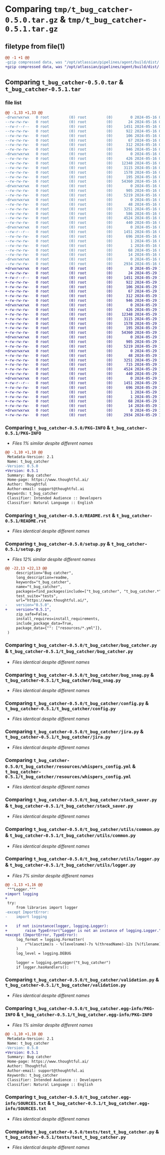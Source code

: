 # Comparing `tmp/t_bug_catcher-0.5.0.tar.gz` & `tmp/t_bug_catcher-0.5.1.tar.gz`

## filetype from file(1)

```diff
@@ -1 +1 @@
-gzip compressed data, was "/opt/atlassian/pipelines/agent/build/dist/.tmp-9z9fd929/t_bug_catcher-0.5.0.tar", last modified: Thu May 16 08:16:28 2024, max compression
+gzip compressed data, was "/opt/atlassian/pipelines/agent/build/dist/.tmp-ng8slq_7/t_bug_catcher-0.5.1.tar", last modified: Wed May 29 10:33:50 2024, max compression
```

## Comparing `t_bug_catcher-0.5.0.tar` & `t_bug_catcher-0.5.1.tar`

### file list

```diff
@@ -1,33 +1,33 @@
-drwxrwxrwx   0 root         (0) root         (0)        0 2024-05-16 08:16:28.991963 t_bug_catcher-0.5.0/
--rw-rw-rw-   0 root         (0) root         (0)       24 2024-05-16 08:16:01.000000 t_bug_catcher-0.5.0/MANIFEST.in
--rw-r--r--   0 root         (0) root         (0)     1451 2024-05-16 08:16:28.991963 t_bug_catcher-0.5.0/PKG-INFO
--rw-rw-rw-   0 root         (0) root         (0)      922 2024-05-16 08:16:01.000000 t_bug_catcher-0.5.0/README.rst
--rw-rw-rw-   0 root         (0) root         (0)      106 2024-05-16 08:16:01.000000 t_bug_catcher-0.5.0/pyproject.toml
--rw-rw-rw-   0 root         (0) root         (0)       67 2024-05-16 08:16:01.000000 t_bug_catcher-0.5.0/requirements.txt
--rw-rw-rw-   0 root         (0) root         (0)      312 2024-05-16 08:16:28.991963 t_bug_catcher-0.5.0/setup.cfg
--rw-rw-rw-   0 root         (0) root         (0)      946 2024-05-16 08:16:01.000000 t_bug_catcher-0.5.0/setup.py
-drwxrwxrwx   0 root         (0) root         (0)        0 2024-05-16 08:16:28.991963 t_bug_catcher-0.5.0/t_bug_catcher/
--rw-rw-rw-   0 root         (0) root         (0)      426 2024-05-16 08:16:01.000000 t_bug_catcher-0.5.0/t_bug_catcher/__init__.py
--rw-rw-rw-   0 root         (0) root         (0)    12348 2024-05-16 08:16:01.000000 t_bug_catcher-0.5.0/t_bug_catcher/bug_catcher.py
--rw-rw-rw-   0 root         (0) root         (0)     3115 2024-05-16 08:16:01.000000 t_bug_catcher-0.5.0/t_bug_catcher/bug_snag.py
--rw-rw-rw-   0 root         (0) root         (0)     1578 2024-05-16 08:16:01.000000 t_bug_catcher-0.5.0/t_bug_catcher/config.py
--rw-rw-rw-   0 root         (0) root         (0)      195 2024-05-16 08:16:01.000000 t_bug_catcher-0.5.0/t_bug_catcher/exceptions.py
--rw-rw-rw-   0 root         (0) root         (0)    54360 2024-05-16 08:16:01.000000 t_bug_catcher-0.5.0/t_bug_catcher/jira.py
-drwxrwxrwx   0 root         (0) root         (0)        0 2024-05-16 08:16:28.991963 t_bug_catcher-0.5.0/t_bug_catcher/resources/
--rw-rw-rw-   0 root         (0) root         (0)      905 2024-05-16 08:16:01.000000 t_bug_catcher-0.5.0/t_bug_catcher/resources/whispers_config.yml
--rw-rw-rw-   0 root         (0) root         (0)     5219 2024-05-16 08:16:01.000000 t_bug_catcher-0.5.0/t_bug_catcher/stack_saver.py
-drwxrwxrwx   0 root         (0) root         (0)        0 2024-05-16 08:16:28.991963 t_bug_catcher-0.5.0/t_bug_catcher/utils/
--rw-rw-rw-   0 root         (0) root         (0)       48 2024-05-16 08:16:01.000000 t_bug_catcher-0.5.0/t_bug_catcher/utils/__init__.py
--rw-rw-rw-   0 root         (0) root         (0)     3251 2024-05-16 08:16:01.000000 t_bug_catcher-0.5.0/t_bug_catcher/utils/common.py
--rw-rw-rw-   0 root         (0) root         (0)      586 2024-05-16 08:16:01.000000 t_bug_catcher-0.5.0/t_bug_catcher/utils/logger.py
--rw-rw-rw-   0 root         (0) root         (0)     4524 2024-05-16 08:16:01.000000 t_bug_catcher-0.5.0/t_bug_catcher/validation.py
--rw-rw-rw-   0 root         (0) root         (0)      440 2024-05-16 08:16:01.000000 t_bug_catcher-0.5.0/t_bug_catcher/workitems.py
-drwxrwxrwx   0 root         (0) root         (0)        0 2024-05-16 08:16:28.991963 t_bug_catcher-0.5.0/t_bug_catcher.egg-info/
--rw-r--r--   0 root         (0) root         (0)     1451 2024-05-16 08:16:28.000000 t_bug_catcher-0.5.0/t_bug_catcher.egg-info/PKG-INFO
--rw-rw-rw-   0 root         (0) root         (0)      696 2024-05-16 08:16:28.000000 t_bug_catcher-0.5.0/t_bug_catcher.egg-info/SOURCES.txt
--rw-rw-rw-   0 root         (0) root         (0)        1 2024-05-16 08:16:28.000000 t_bug_catcher-0.5.0/t_bug_catcher.egg-info/dependency_links.txt
--rw-rw-rw-   0 root         (0) root         (0)        1 2024-05-16 08:16:28.000000 t_bug_catcher-0.5.0/t_bug_catcher.egg-info/not-zip-safe
--rw-rw-rw-   0 root         (0) root         (0)       68 2024-05-16 08:16:28.000000 t_bug_catcher-0.5.0/t_bug_catcher.egg-info/requires.txt
--rw-rw-rw-   0 root         (0) root         (0)       14 2024-05-16 08:16:28.000000 t_bug_catcher-0.5.0/t_bug_catcher.egg-info/top_level.txt
-drwxrwxrwx   0 root         (0) root         (0)        0 2024-05-16 08:16:28.991963 t_bug_catcher-0.5.0/tests/
--rw-rw-rw-   0 root         (0) root         (0)     2934 2024-05-16 08:16:01.000000 t_bug_catcher-0.5.0/tests/test_t_bug_catcher.py
+drwxrwxrwx   0 root         (0) root         (0)        0 2024-05-29 10:33:50.790150 t_bug_catcher-0.5.1/
+-rw-rw-rw-   0 root         (0) root         (0)       24 2024-05-29 10:33:23.000000 t_bug_catcher-0.5.1/MANIFEST.in
+-rw-r--r--   0 root         (0) root         (0)     1451 2024-05-29 10:33:50.790150 t_bug_catcher-0.5.1/PKG-INFO
+-rw-rw-rw-   0 root         (0) root         (0)      922 2024-05-29 10:33:23.000000 t_bug_catcher-0.5.1/README.rst
+-rw-rw-rw-   0 root         (0) root         (0)      106 2024-05-29 10:33:23.000000 t_bug_catcher-0.5.1/pyproject.toml
+-rw-rw-rw-   0 root         (0) root         (0)       67 2024-05-29 10:33:23.000000 t_bug_catcher-0.5.1/requirements.txt
+-rw-rw-rw-   0 root         (0) root         (0)      312 2024-05-29 10:33:50.790150 t_bug_catcher-0.5.1/setup.cfg
+-rw-rw-rw-   0 root         (0) root         (0)      946 2024-05-29 10:33:23.000000 t_bug_catcher-0.5.1/setup.py
+drwxrwxrwx   0 root         (0) root         (0)        0 2024-05-29 10:33:50.786150 t_bug_catcher-0.5.1/t_bug_catcher/
+-rw-rw-rw-   0 root         (0) root         (0)      426 2024-05-29 10:33:23.000000 t_bug_catcher-0.5.1/t_bug_catcher/__init__.py
+-rw-rw-rw-   0 root         (0) root         (0)    12348 2024-05-29 10:33:23.000000 t_bug_catcher-0.5.1/t_bug_catcher/bug_catcher.py
+-rw-rw-rw-   0 root         (0) root         (0)     3115 2024-05-29 10:33:23.000000 t_bug_catcher-0.5.1/t_bug_catcher/bug_snag.py
+-rw-rw-rw-   0 root         (0) root         (0)     1578 2024-05-29 10:33:23.000000 t_bug_catcher-0.5.1/t_bug_catcher/config.py
+-rw-rw-rw-   0 root         (0) root         (0)      195 2024-05-29 10:33:23.000000 t_bug_catcher-0.5.1/t_bug_catcher/exceptions.py
+-rw-rw-rw-   0 root         (0) root         (0)    54360 2024-05-29 10:33:23.000000 t_bug_catcher-0.5.1/t_bug_catcher/jira.py
+drwxrwxrwx   0 root         (0) root         (0)        0 2024-05-29 10:33:50.786150 t_bug_catcher-0.5.1/t_bug_catcher/resources/
+-rw-rw-rw-   0 root         (0) root         (0)      905 2024-05-29 10:33:23.000000 t_bug_catcher-0.5.1/t_bug_catcher/resources/whispers_config.yml
+-rw-rw-rw-   0 root         (0) root         (0)     5219 2024-05-29 10:33:23.000000 t_bug_catcher-0.5.1/t_bug_catcher/stack_saver.py
+drwxrwxrwx   0 root         (0) root         (0)        0 2024-05-29 10:33:50.786150 t_bug_catcher-0.5.1/t_bug_catcher/utils/
+-rw-rw-rw-   0 root         (0) root         (0)       48 2024-05-29 10:33:23.000000 t_bug_catcher-0.5.1/t_bug_catcher/utils/__init__.py
+-rw-rw-rw-   0 root         (0) root         (0)     3251 2024-05-29 10:33:23.000000 t_bug_catcher-0.5.1/t_bug_catcher/utils/common.py
+-rw-rw-rw-   0 root         (0) root         (0)      715 2024-05-29 10:33:23.000000 t_bug_catcher-0.5.1/t_bug_catcher/utils/logger.py
+-rw-rw-rw-   0 root         (0) root         (0)     4524 2024-05-29 10:33:23.000000 t_bug_catcher-0.5.1/t_bug_catcher/validation.py
+-rw-rw-rw-   0 root         (0) root         (0)      440 2024-05-29 10:33:23.000000 t_bug_catcher-0.5.1/t_bug_catcher/workitems.py
+drwxrwxrwx   0 root         (0) root         (0)        0 2024-05-29 10:33:50.790150 t_bug_catcher-0.5.1/t_bug_catcher.egg-info/
+-rw-r--r--   0 root         (0) root         (0)     1451 2024-05-29 10:33:50.000000 t_bug_catcher-0.5.1/t_bug_catcher.egg-info/PKG-INFO
+-rw-rw-rw-   0 root         (0) root         (0)      696 2024-05-29 10:33:50.000000 t_bug_catcher-0.5.1/t_bug_catcher.egg-info/SOURCES.txt
+-rw-rw-rw-   0 root         (0) root         (0)        1 2024-05-29 10:33:50.000000 t_bug_catcher-0.5.1/t_bug_catcher.egg-info/dependency_links.txt
+-rw-rw-rw-   0 root         (0) root         (0)        1 2024-05-29 10:33:50.000000 t_bug_catcher-0.5.1/t_bug_catcher.egg-info/not-zip-safe
+-rw-rw-rw-   0 root         (0) root         (0)       68 2024-05-29 10:33:50.000000 t_bug_catcher-0.5.1/t_bug_catcher.egg-info/requires.txt
+-rw-rw-rw-   0 root         (0) root         (0)       14 2024-05-29 10:33:50.000000 t_bug_catcher-0.5.1/t_bug_catcher.egg-info/top_level.txt
+drwxrwxrwx   0 root         (0) root         (0)        0 2024-05-29 10:33:50.790150 t_bug_catcher-0.5.1/tests/
+-rw-rw-rw-   0 root         (0) root         (0)     2934 2024-05-29 10:33:23.000000 t_bug_catcher-0.5.1/tests/test_t_bug_catcher.py
```

### Comparing `t_bug_catcher-0.5.0/PKG-INFO` & `t_bug_catcher-0.5.1/PKG-INFO`

 * *Files 1% similar despite different names*

```diff
@@ -1,10 +1,10 @@
 Metadata-Version: 2.1
 Name: t_bug_catcher
-Version: 0.5.0
+Version: 0.5.1
 Summary: Bug catcher
 Home-page: https://www.thoughtful.ai/
 Author: Thoughtful
 Author-email: support@thoughtful.ai
 Keywords: t_bug_catcher
 Classifier: Intended Audience :: Developers
 Classifier: Natural Language :: English
```

### Comparing `t_bug_catcher-0.5.0/README.rst` & `t_bug_catcher-0.5.1/README.rst`

 * *Files identical despite different names*

### Comparing `t_bug_catcher-0.5.0/setup.py` & `t_bug_catcher-0.5.1/setup.py`

 * *Files 12% similar despite different names*

```diff
@@ -22,13 +22,13 @@
     description="Bug catcher",
     long_description=readme,
     keywords="t_bug_catcher",
     name="t_bug_catcher",
     packages=find_packages(include=["t_bug_catcher", "t_bug_catcher.*"]),
     test_suite="tests",
     url="https://www.thoughtful.ai/",
-    version="0.5.0",
+    version="0.5.1",
     zip_safe=False,
     install_requires=install_requirements,
     include_package_data=True,
     package_data={"": ["resources/*.yml"]},
 )
```

### Comparing `t_bug_catcher-0.5.0/t_bug_catcher/bug_catcher.py` & `t_bug_catcher-0.5.1/t_bug_catcher/bug_catcher.py`

 * *Files identical despite different names*

### Comparing `t_bug_catcher-0.5.0/t_bug_catcher/bug_snag.py` & `t_bug_catcher-0.5.1/t_bug_catcher/bug_snag.py`

 * *Files identical despite different names*

### Comparing `t_bug_catcher-0.5.0/t_bug_catcher/config.py` & `t_bug_catcher-0.5.1/t_bug_catcher/config.py`

 * *Files identical despite different names*

### Comparing `t_bug_catcher-0.5.0/t_bug_catcher/jira.py` & `t_bug_catcher-0.5.1/t_bug_catcher/jira.py`

 * *Files identical despite different names*

### Comparing `t_bug_catcher-0.5.0/t_bug_catcher/resources/whispers_config.yml` & `t_bug_catcher-0.5.1/t_bug_catcher/resources/whispers_config.yml`

 * *Files identical despite different names*

### Comparing `t_bug_catcher-0.5.0/t_bug_catcher/stack_saver.py` & `t_bug_catcher-0.5.1/t_bug_catcher/stack_saver.py`

 * *Files identical despite different names*

### Comparing `t_bug_catcher-0.5.0/t_bug_catcher/utils/common.py` & `t_bug_catcher-0.5.1/t_bug_catcher/utils/common.py`

 * *Files identical despite different names*

### Comparing `t_bug_catcher-0.5.0/t_bug_catcher/utils/logger.py` & `t_bug_catcher-0.5.1/t_bug_catcher/utils/logger.py`

 * *Files 7% similar despite different names*

```diff
@@ -1,13 +1,16 @@
 """Logger."""
+import logging
+
 try:
     from libraries import logger
-except ImportError:
-    import logging
 
+    if not isinstance(logger, logging.Logger):
+        raise TypeError("Logger is not an instance of logging.Logger.")
+except (ImportError, TypeError):
     log_format = logging.Formatter(
         r"%(asctime)s - %(levelname)-7s %(threadName)-12s [%(filename)s:%(lineno)s - %(funcName)s()] - %(message)s"
     )
     log_level = logging.DEBUG
 
     logger = logging.getLogger("t_bug_catcher")
     if logger.hasHandlers():
```

### Comparing `t_bug_catcher-0.5.0/t_bug_catcher/validation.py` & `t_bug_catcher-0.5.1/t_bug_catcher/validation.py`

 * *Files identical despite different names*

### Comparing `t_bug_catcher-0.5.0/t_bug_catcher.egg-info/PKG-INFO` & `t_bug_catcher-0.5.1/t_bug_catcher.egg-info/PKG-INFO`

 * *Files 1% similar despite different names*

```diff
@@ -1,10 +1,10 @@
 Metadata-Version: 2.1
 Name: t_bug_catcher
-Version: 0.5.0
+Version: 0.5.1
 Summary: Bug catcher
 Home-page: https://www.thoughtful.ai/
 Author: Thoughtful
 Author-email: support@thoughtful.ai
 Keywords: t_bug_catcher
 Classifier: Intended Audience :: Developers
 Classifier: Natural Language :: English
```

### Comparing `t_bug_catcher-0.5.0/t_bug_catcher.egg-info/SOURCES.txt` & `t_bug_catcher-0.5.1/t_bug_catcher.egg-info/SOURCES.txt`

 * *Files identical despite different names*

### Comparing `t_bug_catcher-0.5.0/tests/test_t_bug_catcher.py` & `t_bug_catcher-0.5.1/tests/test_t_bug_catcher.py`

 * *Files identical despite different names*

